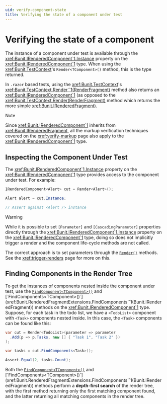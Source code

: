 ```yaml
---
uid: verify-component-state
title: Verifying the state of a component under test
---
```


# Verifying the state of a component

The instance of a component under test is available through the <xref:Bunit.IRenderedComponent`1.Instance> property on the <xref:Bunit.IRenderedComponent`1> type. When using the <xref:Bunit.TestContext>'s `Render<TComponent>()` method, this is the type returned.

In `.razor` based tests, using the <xref:Bunit.TestContext>'s <xref:Bunit.TestContext.Render``1(RenderFragment)> method also returns an <xref:Bunit.IRenderedComponent`1> (as opposed to the <xref:Bunit.TestContext.Render(RenderFragment)> method which returns the more simple <xref:Bunit.IRenderedFragment>).

> [!NOTE]
> Since <xref:Bunit.IRenderedComponent`1> inherits from <xref:Bunit.IRenderedFragment>, all the markup verification techniques covered on the <xref:verify-markup> page also apply to the <xref:Bunit.IRenderedComponent`1> type.

## Inspecting the Component Under Test

The <xref:Bunit.IRenderedComponent`1.Instance> property on the <xref:Bunit.IRenderedComponent`1> type provides access to the component under test. For example:

```csharp
IRenderedComponent<Alert> cut = Render<Alert>();

Alert alert = cut.Instance;

// Assert against <Alert /> instance
```

> [!WARNING]
> While it is possible to set `[Parameter]` and `[CascadingParameter]` properties directly through the <xref:Bunit.IRenderedComponent`1.Instance> property on the <xref:Bunit.IRenderedComponent`1> type, doing so does not implicitly trigger a render and the component life-cycle methods are not called. 
> 
> The correct approach is to set parameters through the [`Render()`](xref:Bunit.RenderedComponentRenderExtensions.Render``1(Bunit.IRenderedComponent{``0},System.Nullable{Action{Bunit.ComponentParameterCollectionBuilder{``0}}})) methods. See the <xref:trigger-renders> page for more on this.

## Finding Components in the Render Tree

To get the instances of components nested inside the component under test, use the 
[`FindComponent<TComponent>()`](xref:Bunit.RenderedFragmentExtensions.FindComponent``1(Bunit.IRenderedFragment)) and [`FindComponents<TComponent>()`](xref:Bunit.RenderedFragmentExtensions.FindComponents``1(Bunit.IRenderedFragment)) methods on the <xref:Bunit.IRenderedComponent`1> type. Suppose, for each task in the todo list, we have a `<TodoList>` component with `<Task>` components nested inside. In this case, the `<Task>` components can be found like this:

```csharp
var cut = Render<TodoList>(parameter => parameter
  .Add(p => p.Tasks, new [] { "Task 1", "Task 2" })
);

var tasks = cut.FindComponents<Task>();

Assert.Equal(2, tasks.Count);
```

Both the [`FindComponent<TComponent>()`](xref:Bunit.RenderedFragmentExtensions.FindComponent``1(Bunit.IRenderedFragment)) and [`FindComponents<TComponent>()`](xref:Bunit.RenderedFragmentExtensions.FindComponents``1(Bunit.IRenderedFragment)) methods perform a **depth-first search** of the render tree, with the first method returning only the first matching component found, and the latter returning all matching components in the render tree.
